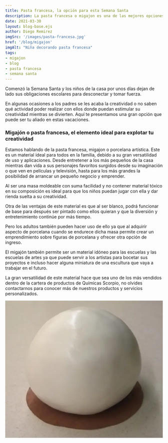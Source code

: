 ```yaml
---
title: Pasta francesa, la opción para esta Semana Santa
description: La pasta francesa o migajon es una de las mejores opciones de manualidades para tus niños en Semana Santa.
date: 2021-03-30
layout: blog-base.ejs
author: Diego Remirez
imgSrc: '/images/pasta-francesa.jpg'
href: '/blog/migajon'
imgAlt: "Niña decorando pasta francesa"
tags:
- migajon
- blog
- pasta francesa
- semana santa
---
```

Comenzó la Semana Santa y los niños de la casa por unos días dejan de lado sus obligaciones escolares para desconectar y tomar fuerza.

En algunas ocasiones a los padres se les acaba la creatividad o no saben qué actividad poder realizar con ellos donde puedan estimular su creatividad mientras se divierten. Aquí te presentamos una gran opción que puede ser tu aliado en estas vacaciones.

### Migajón o pasta francesa, el elemento ideal para explotar tu creatividad

Estamos hablando de la pasta francesa, migajon o porcelana artística. Este es un material ideal para todos en la familia, debido a su gran versatilidad de uso y aplicaciones. Desde entretener a los más pequeños de la casa mientras dan vida a sus personajes favoritos surgidos desde su imaginación o que ven en películas y televisión, hasta para los más grandes la posibilidad de arrancar un pequeño negocio y emprender.

Al ser una masa moldeable con suma facilidad y no contener material tóxico en su composición es ideal para que los niños puedan jugar con ella y dar rienda suelta a su creatividad.

Otra de las ventajas de este material es que al ser blanco, podrá funcionar de base para después ser pintado como ellos quieran y que la diversión y entretenimiento continúe por más tiempo.

Pero los adultos también pueden hacer uso de ello ya que al adquirir aspecto de porcelana cuando se endurece dicha masa permite crear un emprendimiento sobre figuras de porcelana y ofrecer otra opción de ingreso.

El migajón también permite ser un material idóneo para las escuelas y las escuelas de artes ya que puede servir a los artistas para bocetar sus proyectos e incluso hacer alguna miniatura de una escultura que vaya a trabajar en el futuro.

La gran versatilidad de este material hace que sea uno de los más vendidos dentro de la cartera de productos de Químicas Scorpio, no olvides contactarnos para conocer más de nuestros productos y servicios personalizados.

![pasta-francesa](/images/paste.webp)
